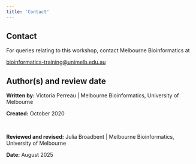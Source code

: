 ```yaml
---
title: 'Contact'
---
```


## Contact

For queries relating to this workshop, contact Melbourne Bioinformatics at

bioinformatics-training@unimelb.edu.au

## Author(s) and review date

**Written by:** Victoria Perreau | Melbourne Bioinformatics, University of Melbourne

**Created:** October 2020

<br>

**Reviewed and revised:** Julia Broadbent | Melbourne Bioinformatics, University of Melbourne

**Date:** August 2025

